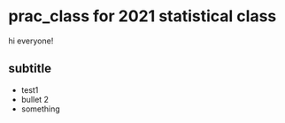 # prac_class for 2021 statistical class

hi everyone!

## subtitle

   - test1
   - bullet 2
   - something

